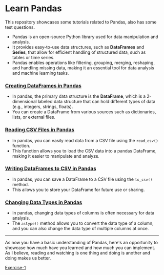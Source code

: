 # Learn Pandas
This repository showcases some tutorials related to Pandas, also has some test questions.


- Pandas is an open-source Python library used for data manipulation and analysis. 
- It provides easy-to-use data structures, such as **DataFrames** and **Series**, that allow for efficient handling of structured data, such as tables or time series.
- Pandas enables operations like filtering, grouping, merging, reshaping, and handling missing data, making it an essential tool for data analysis and machine learning tasks.

### [Creating DataFrames in Pandas](https://github.com/RahulRoy-rsp/Learn_Pandas/blob/main/creating_dataframes.md)

- In pandas, the primary data structure is the **DataFrame**, which is a 2-dimensional labeled data structure that can hold different types of data (e.g., integers, strings, floats). 
- You can create a DataFrame from various sources such as dictionaries, lists, or external files.


### [Reading CSV Files in Pandas](https://github.com/RahulRoy-rsp/Learn_Pandas/blob/main/reading_csv.md)

- In pandas, you can easily read data from a CSV file using the `read_csv()` function. 
- This function allows you to load the CSV data into a pandas DataFrame, making it easier to manipulate and analyze.

### [Writing DataFrames to CSV in Pandas](https://github.com/RahulRoy-rsp/Learn_Pandas/blob/main/writing_csv.md)

- In pandas, you can save a DataFrame to a CSV file using the `to_csv()` method. 
- This allows you to store your DataFrame for future use or sharing.

### [Changing Data Types in Pandas](https://github.com/RahulRoy-rsp/Learn_Pandas/blob/main/casting.md)

- In pandas, changing data types of columns is often necessary for data analysis. 
- The `astype()` method allows you to convert the data type of a column, and you can also change the data type of multiple columns at once.
---

As now you have a basic understanding of Pandas, here's an opportunity to showcase how much have you learned and how much you can implement. As I believe, reading and watching is one thing and doing is another and doing makes us better.

[Exercise-1](https://github.com/RahulRoy-rsp/Learn_Pandas/blob/main/Exercise-1/questions.md)
